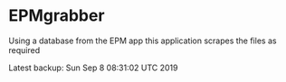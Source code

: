 # EPMgrabber
Using a database from the EPM app this application scrapes the files as required


Latest backup: Sun Sep 8 08:31:02 UTC 2019
